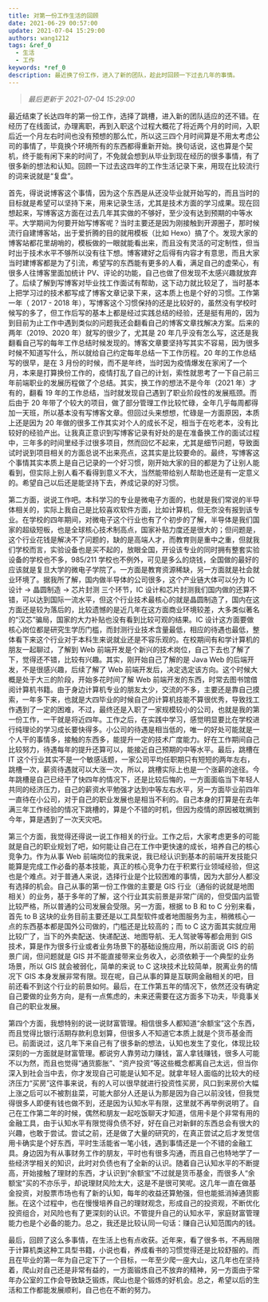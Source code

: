 ```yaml
---
title: 对第一份工作生活的回顾
date: 2021-06-29 00:57:00
update: 2021-07-04 15:29:00
authors: wang1212
tags: &ref_0
  - 生活
  - 工作
keywords: *ref_0
description: 最近换了份工作，进入了新的团队，趁此时回顾一下过去几年的事情。
---
```


> _最后更新于 2021-07-04 15:29:00_

最近结束了长达四年的第一份工作，选择了跳槽，进入新的团队适应的还不错。在经历了在线面试，办理离职，再到入职这个过程大概花了将近两个月的时间，入职后近一个月左右时间也没有预想的那么忙，所以这三四个月时间算是不用太考虑公司的事情了，毕竟换个环境所有的东西都得重新开始。换句话说，这也算是个契机，终于能有闲下来的时间了，不免就会想到从毕业到现在经历的很多事情，有了很多新的想法和认知。回顾一下过去这四年的工作生活记录下来，用现在比较流行的词来说就是“复盘”。

<!-- truncate -->

首先，得说说博客这个事情，因为这个东西是从还没毕业就开始写的，而且当时的目标就是希望可以坚持下来，用来记录生活，尤其是技术方面的学习成果。现在回想起来，写博客这方面在过去几年其实做的不够好，至少没有达到预期的中等水平。大学期间为何要开始写博客呢？当时主要还是因为刚接触到开源圈子，那时候流行自建博客站，出于爱折腾的目的就用模板（比如 Hexo）搞了个。发现大家的博客站都花里胡哨的，模板做的一眼就能看出来，而且没有灵活的可定制性，但当时出于技术水平不够所以没有往下想。博客建好之后得有内容才有意思，而且大家当时建博客都是为了引流，希望写的东西能有更多的人看，满足自己的虚荣心，有很多人往博客里面加统计 PV、评论的功能，自己也做了但发现不太感兴趣就放弃了。后续了解到写博客对毕业找工作面试有帮助，这下动力就比较足了，当时基本上把学习过的技术都写成了博客文章记录下来，这本质上也是个好的习惯。工作第一年（ 2017 - 2018 年），写博客这个习惯保持的还是比较好的，虽然没有学校时候写的多了，但工作后写的基本上都是经过实践总结的经验，还是挺有用的，因为到目前为止工作中遇到类似的问题我还会翻看自己的博客文章找解决方案。后来的两年（2019、2020 年）就写的很少了，尤其是 20 年几乎没有怎么写，这还是我翻看自己写的每年工作总结时候发现的。博客文章要坚持写其实不容易，因为很多时候不知道写什么，所以就给自己约定每年总结一下工作历程。20 年的工作总结写的很早，是在 3 月份的时候，而不是年终，当时因为疫情爆发在家闲了一个月，本来是打算换份工作的，疫情打乱了自己的计划，索性就思考了一下自己前三年前端职业的发展历程做了个总结。其实，换工作的想法不是今年（2021 年）才有的，翻看 19 年的工作总结，当时就发现自己遇到了职业阶段性的发展瓶颈。而后由于 20 年带了个较大的项目，做了部分管理工作比较忙碌，全年几乎每周都得加一天班，所以基本没有写博客文章。但回过头来想想，忙碌是一方面原因，本质上还是因为 20 年做的很多工作其实对个人的成长不足，相当于在吃老本，没有比较好的经验产出。让我真正意识到写博客记录有好处的是在准备换工作的面试过程中，三年多的时间里经手过很多项目，然而回忆不起来，尤其是细节问题，导致面试时说到项目相关的方面总说不出来亮点，这其实是比较要命的。最终，写博客这个事情其实本质上是自己记录的一个好习惯，刚开始大家的目的都是为了让别人能看到，但实际上别人看不看得到意义不大，当然能带给别人帮助也还是有一定意义的。希望自己以后还是能坚持下去，养成记录的好习惯。

第二方面，说说工作吧。本科学习的专业是微电子方面的，也就是我们常说的半导体相关的，实际上我自己是比较喜欢软件方面，比如计算机，但无奈没有报到该专业。在学校的四年期间，对微电子这个行业也有了个初步的了解，半导体是我们国家的超级短板，也是全球核心技术制高点，国家补贴力度还是很大的；但问题是，这个行业花钱是解决不了问题的，缺的是高端人才，而教育则是重中之重，但就我们学校而言，实验设备也是买不起的，放眼全国，开设该专业的同时拥有整套实验设备的学校也不多，985/211 学校也不例外，可见是多么的烧钱，全国做的最好的应该就是复旦大学的微电子学院了。一方面是教育资源稀缺，另一方面就是社会就业环境了。据我所了解，国内做半导体的公司很多，这个产业链大体可以分为 IC 设计 -> 晶圆制造 -> 芯片封测 三个环节，IC 设计和芯片封测我们国内做的还算不错，可以达到国际一流水平，但这个行业技术最核心的就是晶圆制造了，国内在这方面还是较为落后的，比较遗憾的是近几年在这方面商业环境较差，大多类似著名的“汉芯”骗局，国家的大力补贴也没有看到比较可观的结果。IC 设计这方面要做核心岗位都是研究生学历门槛，而封测行业技术含量最低，相应的待遇也最低，整体看下来这个行业对于本科生来说就业还是不容乐观的。在校期间有和学计算机的朋友一起聊过，了解到 Web 前端开发是个新兴的技术岗位，自己下去也了解了下，觉得还不错，比较有兴趣。其实，刚开始自己了解的是 Java Web 的后端开发，不是很感兴趣，后续了解了 Web 前端开发后，决定选定该方向。这个时候大概是处于大三的阶段，开始多花时间了解 Web 前端开发的东西，时常去图书馆借阅计算机书籍。由于身边计算机专业的朋友太少，交流的不多，主要还是靠自己摸索，一年多下来，也就是大四毕业的时候自己的计算机技能不算很优秀，导致找工作遇到了一定的困难，不过，最终还是入职了一家规模较小的公司，也就是我的第一份工作，一干就是将近四年。工作之后，在实践中学习，感觉明显要比在学校进行纯理论的学习成长要快得多。小公司的待遇是相当低的，唯一的好处可能就是一个人干的事情多，接触的东西多，能提升一定的技术广度能力。好在工作期间自己比较努力，待遇每年的提升还算可以，能接近自己预期的中等水平。最后，跳槽在 IT 这个行业其实不是一个敏感话题，一家公司平均任职期只有短短的两年左右，跳槽一次，薪资待遇就可以大涨一次，所以，跳槽实际上也是一个涨薪的途径。今年跳槽是自己已经干了快四年的情况下，还是比较后悔的，一方面面临当下年轻人共同的经济压力，自己的薪资水平勉强才达到中等左右水平，另一方面毕业前四年一直待在小公司，对于自己的职业发展也是相当不利的。自己本身的打算是在去年满三年工作经验的情况下跳槽的，算是个不错的时机，但因为疫情的原因被耽搁到今年，算是遇到了一次天灾吧。

第三个方面，我觉得还得说一说工作相关的行业。工作之后，大家考虑更多的可能就是自己的职业规划了吧，如何能让自己在工作中更快速的成长，培养自己的核心竞争力。作为从事 Web 前端岗位的我来说，我已经认识到基本的前端开发技能只能算是完成工作必备的基本技能，真正的核心竞争力在于积累行业领域经验，但这也是个难点。对于普通人来说，选择行业是个比较困难的事情，因为大部分人都没有选择的机会。自己从事的第一份工作做的主要是 GIS 行业（通俗的说就是地图相关）的业务，基于多年的了解，这个行业其实前景是非常广阔的，但受国内监管比较严格，所以普通的公司发展会受限。另一方面，根据 to B 和 to C 分别来看，首先 to B 这块的业务目前主要还是以工具型软件或者地图服务为主，稍微核心一点的东西基本都是国外公司做的，门槛还是比较高的；而 to C 这方面其实就应用比较广了，当下的外卖配送、快递配送、地图导航、无人驾驶等等都会用到 GIS 技术，算是作为很多行业或者业务场景下的基础设施应用，所以前面说 GIS 的前景广阔，但问题就是 GIS 并不能直接带来业务收入，必须依赖于一个典型的业务场景，所以 GIS 就会被弱化，简单的来说 to C 这块技术比较简单，脱离业务的情况下 GIS 本身发展非常有限。现在呢，自己从事的算是互联网金融相关的吧，目前还看不到这个行业的前景如何。最后，在工作第五年的情况下，依然还没有确定自己要做的业务方向，是有一点焦虑的，未来还需要在这方面多下功夫，毕竟事关自己的职业发展。

第四个方面，我想特别的说一说财富管理。相信很多人都知道“余额宝”这个东西，而且觉得比银行活期存款利息划算，但很多人不知道它本质上就是个货币基金而已。前面说过，这几年下来自己有了很多新的想法，认知也发生了变化，体现比较深刻的一方面就是财富管理。都说穷人靠劳动力赚钱，富人拿钱赚钱，很多人可能不以为然，而且也觉得“通货膨胀”、“资产投资”等这些概念都离自己太远，但当你深入到社会当中去，你才发现自己可能是认知不足。就拿年轻人面临的比较大的经济压力“买房”这件事来说，有的人可以很早就进行投资性买房，风口到来房价大幅上涨之后可以不被割韭菜，可能大部分人还是认为那是因为自己以前没钱，但我觉得很多人即便有钱也做不到，还是因为认知水平有限，这里就不再举例说明了。自己在工作第二年的时候，偶然和朋友一起吃饭聊天才知道，信用卡是个非常有用的金融工具，由于认知水平有限觉得负债不好，好在自己对新鲜的东西总会有很大的兴趣，也敢于尝试。尝试之前，还是做了大量的研究的，在真正尝试之后才发觉信用卡确实是个好东西，平时生活能省一笔小钱，遇到事情还是一个不错的金融工具。身边因为有从事财务工作的朋友，平时也有很多沟通，而且自己也特地学了一些经济学相关的知识，此时对负债也有了全新的认识。随着自己认知水平的不断提高，开始接触了理财的东西，才认识到“余额宝”不过就是货币基金，而很多人“余额宝”买的不亦乐乎，却说理财风险太大，这是不是很可笑呢。这几年一直在做基金投资，对股票市场也有了新的认知，每年的收益还算勉强，但也能抵消掉通货膨胀。在这个过程中，也在慢慢培养自己的理财观念，形成自己的投资观，不断优化投资组合，对风险也有了更深刻的认识。不管提升自己的认知水平，家庭财富管理能力也是个必备的能力。总之，我还是比较认同一句话：赚自己认知范围内的钱。

最后，回顾了这么多事情，在生活上也有点收获。近年来，看了很多书，不再局限于计算机类这种工具型书籍，小说也看，养成看书的习惯觉得还是比较舒服的。而且在毕业的第一年为自己定下了一个目标，一年至少爬一座大山，这几年也在坚持着，爬山对自己还是非常有益的，一方面锻炼自己不放弃的精神，另一方面由于常年办公室的工作会导致缺乏锻炼，爬山也是个锻炼的好机会。总之，希望以后的生活和工作都能发展顺利，自己也在不断的努力。
